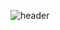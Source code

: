 ![header](https://capsule-render.vercel.app/api?type=rect&color=auto&height=300&section=header&text=손승우&fontSize=90)
